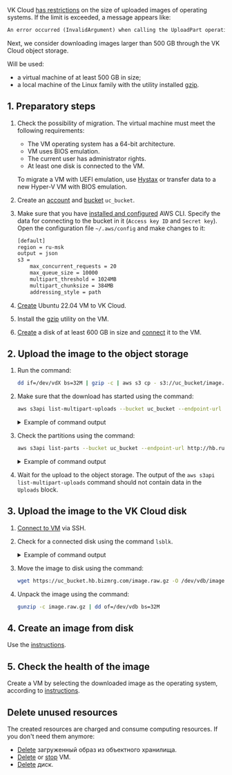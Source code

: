 VK Cloud [has restrictions](/en/base/account/concepts/quotasandlimits) on the size of uploaded images of operating systems. If the limit is exceeded, a message appears like:

```txt
An error occurred (InvalidArgument) when calling the UploadPart operation: Part number must be an integer between 1 and 10000, inclusive
```

Next, we consider downloading images larger than 500 GB through the VK Cloud object storage.

Will be used:

- a virtual machine of at least 500 GB in size;
- a local machine of the Linux family with the utility installed [gzip](https://www.gnu.org/software/gzip/manual/gzip.html).

## 1. Preparatory steps

1. Check the possibility of migration. The virtual machine must meet the following requirements:

   - The VM operating system has a 64-bit architecture.
   - VM uses BIOS emulation.
   - The current user has administrator rights.
   - At least one disk is connected to the VM.

   To migrate a VM with UEFI emulation, use [Hystax](/en/additionals/hystax/migration) or transfer data to a new Hyper-V VM with BIOS emulation.

1. Create an [account](/en/base/s3/access-management/s3-account) and [bucket](/en/base/s3/buckets/create-bucket) `uc_bucket`.
1. Make sure that you have [installed and configured](/en/base/s3/tools/s3-cli) AWS CLI. Specify the data for connecting to the bucket in it (`Access key ID` and `Secret key`). Open the configuration file `~/.aws/config` and make changes to it:

   ```txt
   [default]
   region = ru-msk
   output = json
   s3 =
       max_concurrent_requests = 20
       max_queue_size = 10000
       multipart_threshold = 1024MB
       multipart_chunksize = 384MB
       addressing_style = path
   ```

1. [Create](/en/base/iaas/instructions/vm/vm-create) Ubuntu 22.04 VM to VK Cloud.
1. Install the [gzip](https://www.gnu.org/software/gzip/manual/gzip.html) utility on the VM.
1. [Create](/en/base/iaas/instructions/vm-volumes#creating_a_disk) a disk of at least 600 GB in size and [connect](/en/base/iaas/instructions/vm-volumes#connecting_a_disk_to_a_vm) it to the VM.

## 2. Upload the image to the object storage

1. Run the command:

   ```bash
   dd if=/dev/vdX bs=32M | gzip -c | aws s3 cp - s3://uc_bucket/image.raw.gz --endpoint-url http://hb.ru-msk.vkcs.cloud
   ```

1. Make sure that the download has started using the command:

   ```bash
   aws s3api list-multipart-uploads --bucket uc_bucket --endpoint-url http://hb.ru-msk.vkcs.cloud
   ```

   <details>
    <summary>Example of command output</summary>

   ```json
    {
        "Uploads": [
            {
                "UploadId": "3ceXH7brs7r8DohqQ9BsJzfjkkhMxQux67Z8MQXYGh9BvfrmffLufWMzwiLWPbU3XkWE3ibSefgQ1GU81ER66EEHfKMZM8xxqRsDkBaN63XXXX",
                "Key": "image.raw.gz",
                "Initiated": "2021-12-08T11:57:42.929000+00:00",
                "StorageClass": "STANDARD",
                "Owner": {
                    "DisplayName": "mcs0000000000",
                    "ID": "4ed36441-69f5-4ac7-XXXX-07013f9ac3c5"
                },
                "Initiator": {
                    "ID": "P95mF7Kjo6aEfpiLA7XXXXX",
                    "DisplayName": "mcs0000000000"
                }
            }
        ]
    }
   ```

   </details>

1. Check the partitions using the command:

   ```bash
   aws s3api list-parts --bucket uc_bucket --endpoint-url http://hb.ru-msk.vkcs.cloud --key image.raw.gz  --upload-id 3ceXH7brs7r8DohqQ9BsJzfjkkhMxQux67Z8MQXYGh9BvfrmffLufWMzwiLWPbU3XkWE3ibSefgQ1GU81ER66EEHfKMZM8xxqRsDkBaN63XXXX
   ```

   <details>
    <summary>Example of command output</summary>

   ```json
    {
        "Parts": [
            {
                "PartNumber": 1,
                "LastModified": "2021-12-08T11:57:49.613000+00:00",
                "ETag": "\"6c8659343a53b1c4247e3769548e7181\"",
                "Size": 402653184
            },
            {
                "PartNumber": 2,
                "LastModified": "2021-12-08T11:57:49.019000+00:00",
                "ETag": "\"dc6138a7be543ec5b720e9a2a6273b76\"",
                "Size": 402653184
            }
        ],
        "Initiator": {
            "ID": "P95mF7Kjo6aEfpiLA7XXXXX",
            "DisplayName": "mcs0000000000"
        },
        "Owner": {
            "DisplayName": "mcs0000000000",
            "ID": "P95mF7Kjo6aEfpiLA7XXXXX"
        },
        "StorageClass": "STANDARD"
    }
   ```

   </details>

1. Wait for the upload to the object storage. The output of the `aws s3api list-multipart-uploads` command should not contain data in the `Uploads` block.

## 3. Upload the image to the VK Cloud disk

1. [Connect to VM](/en/base/iaas/instructions/vm/vm-connect/vm-connect-nix) via SSH.
1. Check for a connected disk using the command `lsblk`.

   <details>
    <summary>Example of command output</summary>

   ```bash
   NAME  MAJ:MIN RM SIZE RO TYPE MOUNTPOINT
   vda   252:0   0  10G  0  disk
   -vda1 252:1   0  10G  0  part /
   vdb   252:16  0  600G 0  disk 
   ```

   </details>

1. Move the image to disk using the command:

   ```bash
   wget https://uc_bucket.hb.bizmrg.com/image.raw.gz -O /dev/vdb/image.raw.gz
   ```

1. Unpack the image using the command:

   ```bash
   gunzip -c image.raw.gz | dd of=/dev/vdb bs=32M
   ```

## 4. Create an image from disk

Use the [instructions](/en/base/iaas/instructions/vm-images/vm-images-manage#creating_an_image).

## 5. Check the health of the image

Create a VM by selecting the downloaded image as the operating system, according to [instructions](/en/base/iaas/instructions/vm/vm-create).

## Delete unused resources

The created resources are charged and consume computing resources. If you don't need them anymore:

- [Delete](/en/base/iaas/instructions/vm-images/vm-images-manage#deleting_an_image) загруженный образ из объектного хранилища.
- [Delete](/en/base/iaas/instructions/vm/vm-manage#deleting_a_vm) or [stop](/en/base/iaas/instructions/vm/vm-manage#starting-_stopping-_reboot_the_vm) VM.
- [Delete](/en/base/iaas/instructions/vm-volumes#deleting_a_disk) диск.
